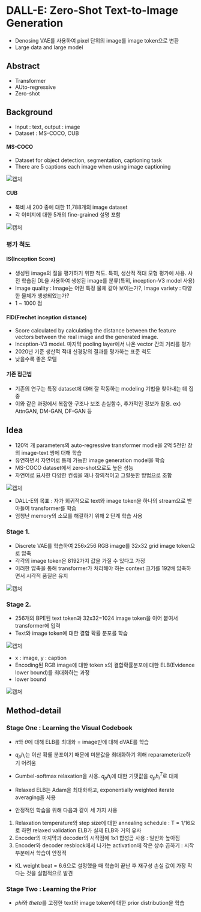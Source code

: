 # DALL-E: Zero-Shot Text-to-Image Generation

- Denosing VAE를 사용하여 pixel 단위의 image를 image token으로 변환
- Large data and large model

## Abstract
- Transformer
- AUto-regressive
- Zero-shot

## Background

- Input : text, output : image
- Dataset : MS-COCO, CUB

#### MS-COCO
- Dataset for object detection, segmentation, captioning task
- There are 5 captions each image when using image captioning

![캡처](https://user-images.githubusercontent.com/80622859/200106834-900c1e79-73bc-45e4-bccc-10552613729d.PNG)

#### CUB
- 북비 새 200 종에 대한 11,788개의 image dataset
- 각 이미지에 대한 5개의 fine-grained 설명 포함

![캡처](https://user-images.githubusercontent.com/80622859/200106878-d25cd461-1422-4207-a095-403cdc03e4a4.PNG)

### 평가 척도

#### IS(Inception Score)
- 생성된 image의 질을 평가하기 위한 척도. 특히, 생산적 적대 모형 평가에 사용. 사전 학습된 DL을 사용하여 생성된 image를 분류(특히, inception-V3 model 사용)
- Image quality : Image는 어떤 특정 물체 같아 보이는가?, Image variety : 다양한 물체가 생성되었는가?
- 1 ~ 1000 점

#### FID(Frechet inception distance)
- Score calculated by calculating the distance between the feature vectors between the real image and the generated image.
- Inception-V3 model. 마지막 pooling layer에서 나온 vector 간의 거리를 평가
- 2020년 기준 생산적 적대 신경망의 결과를 평가하는 표준 척도
- 낮을수록 좋은 모델

#### 기존 접근법
- 기존의 연구는 특정 dataset에 대해 잘 작동하는 modeling 기법을 찾아내는 데 집중
- 이와 같은 과정에서 복잡한 구조나 보조 손실함수, 추가적인 정보가 활용. ex) AttnGAN, DM-GAN, DF-GAN 등

## Idea
- 120억 개 parameters의 auto-regressive transformer modle을 2억 5천만 장의 image-text 쌍에 대해 학습
- 유연하면서 자연어로 통제 가능한 image generation model을 학습
- MS-COCO dataset에서 zero-shot으로도 높은 성능
- 자연어로 묘사한 다양한 컨셉을 꽤나 창의적이고 그럴듯한 방법으로 조합

![캡처](https://user-images.githubusercontent.com/80622859/200107176-1408bb45-bb7f-46aa-84de-2e7f71bdd096.PNG)

- DALL-E의 목표 : 자가 회귀적으로 text와 image token을 하나의 stream으로 받아들여 transformer를 학습
- 엄청난 memory의 소모를 해결하기 위해 2 단계 학습 사용

### Stage 1.
- Discrete VAE를 학습하여 256x256 RGB image를 32x32 grid image token으로 압축
- 각각의 image token은 8192가지 값을 가질 수 있다고 가정
- 이러한 압축을 통해 transformer가 처리해야 하는 context 크기를 192배 압축하면서 시각적 품질은 유지

![캡처](https://user-images.githubusercontent.com/80622859/200107289-bb2bdaf3-159d-4c26-91d4-e096f050d9df.PNG)

### Stage 2.
- 256개의 BPE된 text token과 32x32=1024 image token을 이어 붙여서 transformer에 입력
- Text와 image token에 대한 결합 확률 분포를 학습

![캡처](https://user-images.githubusercontent.com/80622859/200107712-6f1e9821-e43a-4067-a70b-b4415def2b6d.PNG)

- x : image, y : caption
- Encoding된 RGB image에 대한 token x의 결합확률분포에 대한 ELB(Evidence lower bound)를 최대화하는 과정
- lower bound

![캡처](https://user-images.githubusercontent.com/80622859/200107768-81182801-265f-4aec-a76a-cd008483b870.PNG)

## Method-detail

### Stage One : Learning the Visual Codebook
- $\pi$와 $\theta$에 대해 ELB를 최대화 = image만에 대해 dVAE를 학습
- $q_p h_i$는 이산 확률 분포이기 때문에 미분값을 최대화하기 위해 reparameterize하기 어려움
- Gumbel-softmax relaxation을 사용. $q_p h_i$에 대한 기댓값을 $q_p h_{i}^T$로 대체
- Relaxed ELB는 Adam을 최대화하고, exponentially weighted iterate averaging을 사용

- 안정적인 학습을 위해 다음과 같이 세 가지 사용
1. Relaxation temperature와 step size에 대한 annealing schedule : T = 1/16으로 하면 relaxed validation ELB가 실제 ELB와 거의 유사
2. Encoder의 마지막과 decoder의 시작점에 1x1 합성곱 사용 : 일반화 높아짐
3. Encoder와 decoder resblock에서 나가는 activation에 작은 상수 곱하기 : 시작 부분에서 학습이 안정적

- KL weight beat = 6.6으로 설정했을 때 학습이 끝난 후 재구성 손실 값이 가장 작다는 것을 실험적으로 발견

### Stage Two : Learning the Prior 
- $phi$와 $theta$를 고정한 text와 image token에 대한 prior distribution을 학습
